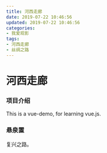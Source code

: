```yaml
---
title: 河西走廊
date: 2019-07-22 10:46:56
updated: 2019-07-22 10:46:56
categories:
- 我爱观影
tags:
- 河西走廊
- 丝绸之路
---
```

# 河西走廊

### 项目介绍
This is a vue-demo, for learning vue.js.

### 悬泉置
复兴之路。